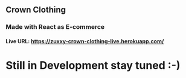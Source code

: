## Crown Clothing 
### Made with React as E-commerce 
#### Live URL: https://zuxxy-crown-clothing-live.herokuapp.com/ 
# Still in Development stay tuned :-)
